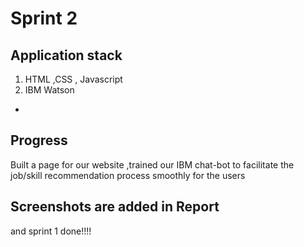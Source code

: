 # Sprint 2

## Application stack
1. HTML ,CSS , Javascript 
2. IBM Watson 
- 
## Progress

Built a page for our website ,trained our IBM chat-bot to facilitate the job/skill recommendation process smoothly for the users 

## Screenshots are added in Report 


and sprint 1 done!!!!
